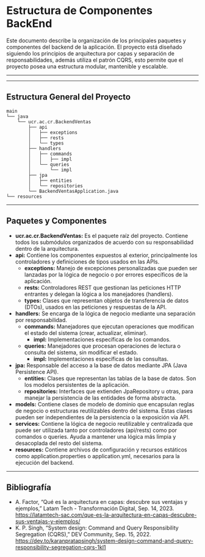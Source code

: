 # Estructura de Componentes BackEnd 

Este documento describe la organización de los principales paquetes y componentes del backend de la aplicación. El proyecto está diseñado siguiendo los principios de arquitectura por capas y separación de responsabilidades, además utiliza el patrón CQRS, esto permite que el proyecto posea una estructura modular, mantenible y escalable.

---

---

## Estructura General del Proyecto

```
main
└── java
    └── ucr.ac.cr.BackendVentas
        ├── api
        │   ├── exceptions
        │   ├── rests
        │   └── types
        ├── handlers
        │   ├── commands
        │   │   ├── impl     
        │   └── queries
        │       └── impl
        ├── jpa
        │   ├── entities
        │   └── repositories
        └── BackendVentasApplication.java
└── resources
```
---
## Paquetes y Componentes
- **ucr.ac.cr.BackendVentas:** Es el paquete raíz del proyecto. Contiene todos los submódulos organizados de acuerdo con su responsabilidad dentro de la arquitectura.
- **api:** Contiene los componentes expuestos al exterior, principalmente los controladores y definiciones de tipos usados en las APIs.
    - **exceptions:** Manejo de excepciones personalizadas que pueden ser lanzadas por la lógica de negocio o por errores específicos de la aplicación.
    - **rests:** Controladores REST que gestionan las peticiones HTTP entrantes y delegan la lógica a los manejadores (handlers).
    - **types:** Clases que representan objetos de transferencia de datos (DTOs), usados en las peticiones y respuestas de la API.
- **handlers:** Se encarga de la lógica de negocio mediante una separación por responsabilidad.
    - **commands:** Manejadores que ejecutan operaciones que modifican el estado del sistema (crear, actualizar, eliminar).
         - **impl:** Implementaciones específicas de los comandos.
    - **queries:** Manejadores que procesan operaciones de lectura o consulta del sistema, sin modificar el estado.
        - **impl:** Implementaciones específicas de las consultas.
- **jpa:** Responsable del acceso a la base de datos mediante JPA (Java Persistence API).
    - **entities:** Clases que representan las tablas de la base de datos. Son los modelos persistentes de la aplicación.
    - **repositories:** Interfaces que extienden JpaRepository u otras, para manejar la persistencia de las entidades de forma abstracta.
- **models:** Contiene clases de modelo de dominio que encapsulan reglas de negocio o estructuras reutilizables dentro del sistema. Estas clases pueden ser independientes de la persistencia o la exposición vía API.
- **services:** Contiene la lógica de negocio reutilizable y centralizada que puede ser utilizada tanto por controladores (api/rests) como por comandos o queries. Ayuda a mantener una lógica más limpia y desacoplada del resto del sistema.
- **resources:** Contiene archivos de configuración y recursos estáticos como application.properties o application.yml, necesarios para la ejecución del backend.
---
## Bibliografía
- A. Factor, “Qué es la arquitectura en capas: descubre sus ventajas y ejemplos,” Latam Tech - Transformación Digital, Sep. 14, 2023. https://latamtech-sac.com/que-es-la-arquitectura-en-capas-descubre-sus-ventajas-y-ejemplos/
- K. P. Singh, “System design: Command and Query Responsibility Segregation (CQRS),” DEV Community, Sep. 15, 2022. https://dev.to/karanpratapsingh/system-design-command-and-query-responsibility-segregation-cqrs-1kl1